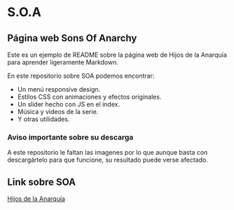 # S.O.A
## Página web Sons Of Anarchy

Este es un ejemplo de README sobre la página web de Hijos de la Anarquía para aprender ligeramente Markdown. 

En este repositorio sobre SOA podemos encontrar:
* Un menú responsive design.
* Estilos CSS con animaciones y efectos originales.
* Un slider hecho con JS en el index.
* Música y videos de la serie.
* Y otras utilidades.

### Aviso importante sobre su descarga
A este repositorio le faltan las imagenes por lo que aunque basta con descargártelo para que funcione, 
su resultado puede verse afectado.

## Link sobre SOA
[Hijos de la Anarquía](https://es.wikipedia.org/wiki/Sons_of_Anarchy)

